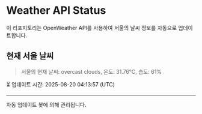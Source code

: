 
# Weather API Status

이 리포지토리는 OpenWeather API를 사용하여 서울의 날씨 정보를 자동으로 업데이트합니다.

## 현재 서울 날씨
> 서울의 현재 날씨: overcast clouds, 온도: 31.76°C, 습도: 61%

⏳ 업데이트 시간: 2025-08-20 04:13:57 (UTC)

---
자동 업데이트 봇에 의해 관리됩니다.

